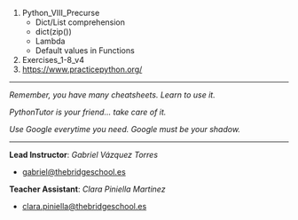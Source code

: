 1. Python_VIII_Precurse
    - Dict/List comprehension
    - dict(zip()) 
    - Lambda
    - Default values in Functions
2. Exercises_1-8_v4
3. https://www.practicepython.org/


---------

*Remember, you have many cheatsheets. Learn to use it.*

*PythonTutor is your friend... take care of it.*

*Use Google everytime you need. Google must be your shadow.*

---------

**Lead Instructor**: *Gabriel Vázquez Torres*

- gabriel@thebridgeschool.es

**Teacher Assistant**: *Clara Piniella Martinez*

- clara.piniella@thebridgeschool.es